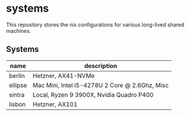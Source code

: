 # systems

This repository stores the nix configurations for various long-lived shared
machines.

## Systems

| name | description |
| ---- | ----------- |
| berlin | Hetzner, AX41-NVMe |
| ellipse | Mac Mini, Intel i5-4278U 2 Core @ 2.6Ghz, Misc |
| sintra | Local, Ryzen 9 3900X, Nvidia Quadro P400 |
| lisbon | Hetzner, AX101 |
